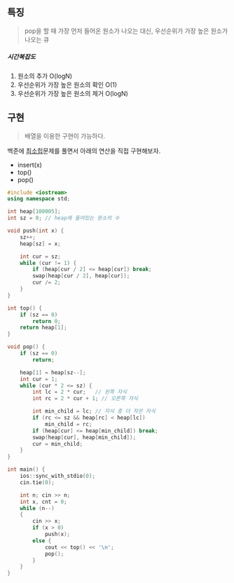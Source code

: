 ## 특징
> pop을 할 때 가장 먼저 들어온 원소가 나오는 대신, 우선순위가 가장 높은 원소가 나오는 큐
##### 시간복잡도
1. 원소의 추가 O(logN)
2. 우선순위가 가장 높은 원소의 확인 O(1)
3. 우선순위가 가장 높은 원소의 제거 O(logN)
## 구현 
> 배열을 이용한 구현이 가능하다.

백준에 [최소힙](https://www.acmicpc.net/problem/1927)문제를 풀면서 아래의 연산을 직접 구현해보자.
- insert(x)
- top()
- pop()
```cpp
#include <iostream>
using namespace std;

int heap[100005];
int sz = 0; // heap에 들어있는 원소의 수

void push(int x) {
	sz++;
	heap[sz] = x;

	int cur = sz;
	while (cur != 1) {
		if (heap[cur / 2] <= heap[cur]) break;
		swap(heap[cur / 2], heap[cur]);
		cur /= 2;
	}
}

int top() {
	if (sz == 0)
		return 0;
	return heap[1];
}

void pop() {
	if (sz == 0)
		return;

	heap[1] = heap[sz--];
	int cur = 1;
	while (cur * 2 <= sz) {
		int lc = 2 * cur;	// 왼쪽 자식
		int rc = 2 * cur + 1; // 오른쪽 자식

		int min_child = lc; // 자식 중 더 작은 자식
		if (rc <= sz && heap[rc] < heap[lc])
			min_child = rc;
		if (heap[cur] <= heap[min_child]) break;
		swap(heap[cur], heap[min_child]);
		cur = min_child;
	}
}

int main() {
	ios::sync_with_stdio(0);
	cin.tie(0);

	int n; cin >> n;
	int x, cnt = 0;
	while (n--)
	{
		cin >> x;
		if (x > 0)
			push(x);
		else {
			cout << top() << '\n';
			pop();
		}
	}
}
```